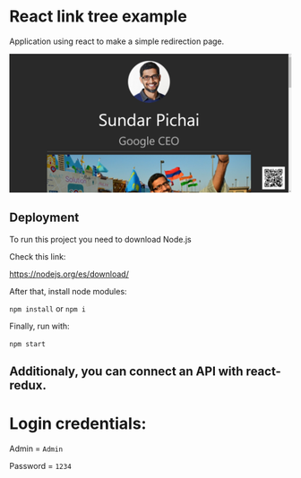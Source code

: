 # React link tree example

Application using react to make a simple redirection page.

![Example image 1](https://github.com/Manuelhrv99/React_link_tree_example/blob/master/Ex1.png?raw=true)

## Deployment

To run this project you need to download Node.js

Check this link:

https://nodejs.org/es/download/

After that, install node modules:

`npm install` or `npm i`

Finally, run with:

`npm start`

## Additionaly, you can connect an API with react-redux.

# Login credentials:

Admin = `Admin`

Password = `1234`
